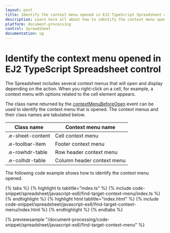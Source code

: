 ```yaml
---
layout: post
title: Identify the context menu opened in EJ2 TypeScript Spreadsheet control | Syncfusion
description: Learn here all about how to identify the context menu opened in Syncfusion EJ2 TypeScript Spreadsheet control of Syncfusion Essential JS 2 and more.
platform: document-processing
control: Spreadsheet 
documentation: ug
---
```


# Identify the context menu opened in EJ2 TypeScript Spreadsheet control

The Spreadsheet includes several context menus that will open and display depending on the action. When you right-click on a cell, for example, a context menu with options related to the cell element appears.

The class name returned by the [contextMenuBeforeOpen](https://ej2.syncfusion.com/documentation/api/spreadsheet/#contextmenubeforeopen) event can be used to identify the context menu that is opened. The context menus and their class names are tabulated below.

| Class name | Context menu name |
|-------|---------|
| .e-sheet-content | Cell context menu |
| .e-toolbar-item | Footer context menu |
| .e-rowhdr-table | Row header context menu |
| .e-colhdr-table | Column header context menu |

The following code example shows how to identify the context menu opened.

{% tabs %}
{% highlight ts tabtitle="index.ts" %}
{% include code-snippet/spreadsheet/javascript-es6/find-target-context-menu/index.ts %}
{% endhighlight %}
{% highlight html tabtitle="index.html" %}
{% include code-snippet/spreadsheet/javascript-es6/find-target-context-menu/index.html %}
{% endhighlight %}
{% endtabs %}
        
{% previewsample "/document-processing/code-snippet/spreadsheet/javascript-es6/find-target-context-menu" %}
